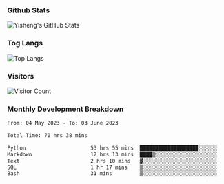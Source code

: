 ### Github Stats
![Yisheng's GitHub Stats](https://github-readme-stats-9qabuvhk1-gongyisheng.vercel.app/api?username=gongyisheng&count_private=true&show_icons=true)
### Tog Langs
![Top Langs](https://github-readme-stats-9qabuvhk1-gongyisheng.vercel.app/api/top-langs/?username=gongyisheng&layout=compact)
### Visitors
![Visitor Count](https://profile-counter.glitch.me/gongyisheng/count.svg)
### Monthly Development Breakdown
<!--START_SECTION:waka-->

```txt
From: 04 May 2023 - To: 03 June 2023

Total Time: 70 hrs 38 mins

Python                     53 hrs 55 mins  ███████████████████░░░░░░   76.34 %
Markdown                   12 hrs 13 mins  ████▒░░░░░░░░░░░░░░░░░░░░   17.31 %
Text                       2 hrs 10 mins   ▓░░░░░░░░░░░░░░░░░░░░░░░░   03.09 %
SQL                        1 hr 17 mins    ▒░░░░░░░░░░░░░░░░░░░░░░░░   01.82 %
Bash                       31 mins         ▒░░░░░░░░░░░░░░░░░░░░░░░░   00.73 %
```

<!--END_SECTION:waka-->
